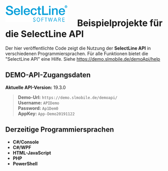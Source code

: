 <img align="left" src="sllogo.png" style="margin-right:30px;">

# Beispielprojekte für die SelectLine API
Der hier veröffentlichte Code zeigt die Nutzung der **SelectLine API** in verschiedenen Programmiersprachen. 
Für alle Funktionen bietet die "SelectLine API" eine Hilfe. Siehe <https://demo.slmobile.de/demoApi/help>

## DEMO-API-Zugangsdaten

**Aktuelle API-Version:** 19.3.0

> **Demo-Url:** `https://demo.slmobile.de/demoapi/`<br/>
> **Username:**	`APIDemo`<br/>
> **Password:**	`Ap1Dem0`<br/>
> **AppKey:**		`App-Demo20191122`<br/>

## Derzeitige Programmiersprachen
 
- **C#/Console** 
- **C#/WPF**
- **HTML-JavaScript** 
- **PHP**
- **PowerShell**

